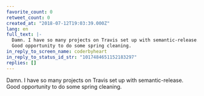 ```yaml
---
favorite_count: 0
retweet_count: 0
created_at: "2018-07-12T19:03:39.000Z"
lang: en
full_text: |-
  Damn. I have so many projects on Travis set up with semantic-release.
  Good opportunity to do some spring cleaning.
in_reply_to_screen_name: coderbyheart
in_reply_to_status_id_str: "1017484651152183297"
replies: []
---
```


Damn. I have so many projects on Travis set up with semantic-release. Good
opportunity to do some spring cleaning.
